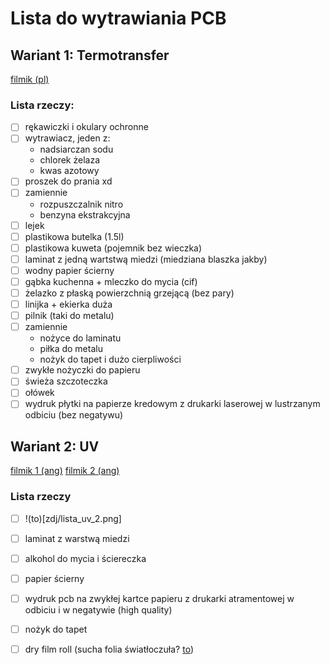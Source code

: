 # Lista do wytrawiania PCB

## Wariant 1: Termotransfer
[filmik (pl)](https://www.youtube.com/watch?v=1L4GrPDR9TE)

### Lista rzeczy:

- [ ] rękawiczki i okulary ochronne
- [ ] wytrawiacz, jeden z:
  - nadsiarczan sodu
  - chlorek żelaza
  - kwas azotowy
- [ ] proszek do prania xd
- [ ] zamiennie
  - rozpuszczalnik nitro
  - benzyna ekstrakcyjna
- [ ] lejek
- [ ] plastikowa butelka (1.5l)
- [ ] plastikowa kuweta (pojemnik bez wieczka)
- [ ] laminat z jedną wartstwą miedzi (miedziana blaszka jakby)
- [ ] wodny papier ścierny
- [ ] gąbka kuchenna + mleczko do mycia (cif)
- [ ] żelazko z płaską powierzchnią grzejącą (bez pary)
- [ ] linijka + ekierka duża
- [ ] pilnik (taki do metalu)
- [ ] zamiennie
  - nożyce do laminatu
  - piłka do metalu
  - nożyk do tapet i dużo cierpliwości
- [ ] zwykłe nożyczki do papieru
- [ ] świeża szczoteczka
- [ ] ołówek
- [ ] wydruk płytki na papierze kredowym z drukarki laserowej w lustrzanym odbiciu (bez negatywu)

## Wariant 2: UV
[filmik 1 (ang)](https://www.youtube.com/watch?v=1C3k6dyVN18)
[filmik 2 (ang)](https://www.youtube.com/watch?v=xyBgbNPrWg8)

### Lista rzeczy 
- [ ] !(to)[zdj/lista_uv_2.png]
- [ ] laminat z warstwą miedzi
- [ ] alkohol do mycia i ściereczka
- [ ] papier ścierny
- [ ] wydruk pcb na zwykłej kartce papieru z drukarki atramentowej w odbiciu i w negatywie (high quality)
- [ ] nożyk do tapet
- [ ] dry film roll (sucha folia światłoczuła? [to](https://allegro.pl/oferta/portable-photosensitive-dry-film-pcb-in-roll-for-circuit-board-1m-blue-12340601866))




